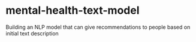# mental-health-text-model
Building an NLP model that can give recommendations to people based on initial text description
